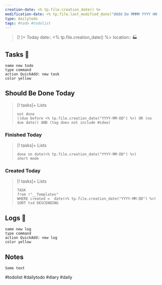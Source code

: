 ```yaml
---
creation-date: <% tp.file.creation_date() %> 
modification-date: <% tp.file.last_modified_date("dddd Do MMMM YYYY HH:mm:ss") %>
type: dailytodo
tags: #todo #todolist 
---
```



> [!  ]+ Today
>  date::  <% tp.file.creation_date() %> 
> location::  🏭  

## Tasks 📝
```button
name new todo
type command
action QuickAdd: new task
color yellow
```

## Should Be Done Today
> [! tasks]+ Lists
> ```tasks
> not done 
> ((due before <% tp.file.creation_date("YYYY-MM-DD") %>) OR (no due date)) AND (tag does not include #idea)


### Finished Today
> [! tasks]+ Lists
> ```tasks
> done on date(<% tp.file.creation_date("YYYY-MM-DD") %>)
> short mode
>```

### Created Today

> [! tasks]+ Lists
> ```dataview
>TASK
>from !"__Templates"
>WHERE created =  date(<% tp.file.creation_date("YYYY-MM-DD") %>)
>SORT tsd DESCENDING
>```



## Logs 📗
```button
name new log
type command
action QuickAdd: new log
color yellow
```


## Notes

```text
Some text
```


#todolist #dailytodo #diary #daily

